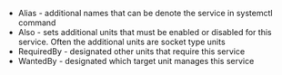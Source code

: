 - Alias - additional names that can be denote the service in systemctl command
- Also - sets additional units that must be enabled or disabled for this
  service. Often the additional units are socket type units
- RequiredBy - designated other units that require this service
- WantedBy - designated which target unit manages this service
